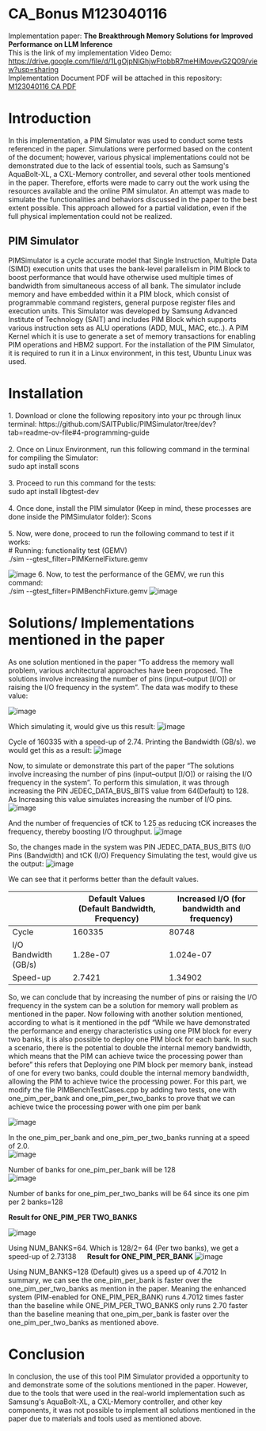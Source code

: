 # CA_Bonus M123040116
Implementation paper: **The Breakthrough Memory Solutions for Improved Performance on LLM Inference**
<br>This is the link of my implementation Video Demo:
https://drive.google.com/file/d/1LgOjpNlGhjwFtobbR7meHiMovevG2Q09/view?usp=sharing
<br>Implementation Document PDF will be attached in this repository: [M123040116 CA PDF](CA_M123040116%20Implementation.pdf)

<h1>Introduction</h1>
In this implementation, a PIM Simulator was used to conduct some tests referenced in the paper. Simulations were performed based on the content of the document; however, various physical implementations could not be demonstrated due to the lack of essential tools, such as Samsung's AquaBolt-XL, a CXL-Memory controller, and several other tools mentioned in the paper. Therefore, efforts were made to carry out the work using the resources available and the online PIM simulator. An attempt was made to simulate the functionalities and behaviors discussed in the paper to the best extent possible. This approach allowed for a partial validation, even if the full physical implementation could not be realized.
 <br>
<h2>PIM Simulator</h2>
PIMSimulator is a cycle accurate model that Single Instruction, Multiple Data (SIMD) execution units that uses the bank-level parallelism in PIM Block to boost performance that would have otherwise used multiple times of bandwidth from simultaneous access of all bank. The simulator include memory and have embedded within it a PIM block, which consist of programmable command registers, general purpose register files and execution units.
This Simulator was developed by Samsung Advanced Institute of Technology (SAIT) and includes PIM Block which supports various instruction sets as ALU operations (ADD, MUL, MAC, etc..). A PIM Kernel which it is use to generate a set of memory transactions for enabling PIM operations and HBM2 support.
For the installation of the PIM Simulator, it is required to run it in a Linux environment, in this test, Ubuntu Linux was used.
<h1>Installation</h1>
1.	Download or clone the following repository into your pc through linux terminal: https://github.com/SAITPublic/PIMSimulator/tree/dev?tab=readme-ov-file#4-programming-guide<br>
<br>2.	Once on Linux Environment, run this following command in the terminal for compiling the Simulator:
<br>sudo apt install scons<br>
<br>3.	Proceed to run this command for the tests: 
<br>sudo apt install libgtest-dev <br>
<br>4.	Once done, install the PIM simulator (Keep in mind, these processes are done inside the PIMSimulator folder): 
Scons <br>
<br>5.	Now, were done, proceed to run the following command to test if it works:
<br># Running: functionality test (GEMV) <br>
./sim --gtest_filter=PIMKernelFixture.gemv <br>

![image](https://github.com/user-attachments/assets/a2173118-c0a3-46c8-a776-ae62067f4eb6)
6.	Now, to test the performance of the GEMV, we run this command: 
<br>./sim --gtest_filter=PIMBenchFixture.gemv
![image](https://github.com/user-attachments/assets/bd56a197-8f81-49ce-badc-e35188dea869)

<h1>Solutions/ Implementations mentioned in the paper</h1>
As one solution mentioned in the paper “To address the memory wall problem, various architectural approaches have been proposed. The solutions involve increasing the number of pins (input–output [I/O]) or raising the I/O frequency in the system”. The data was modify to these value:

![image](https://github.com/user-attachments/assets/ec7f2049-3cf8-49fe-8978-4f0e6fbe6feb)

Which simulating it, would give us this result:
![image](https://github.com/user-attachments/assets/98f22eed-c550-4a51-b1b0-87e8b91efff0)

Cycle of 160335 with a speed-up of 2.74.
Printing the Bandwidth (GB/s). we would get this as a result:
![image](https://github.com/user-attachments/assets/31de664a-ad82-4943-9e5c-676ef053c617)

Now, to simulate or demonstrate this part of the paper “The solutions involve increasing the number of pins (input–output [I/O]) or raising the I/O frequency in the system”. To perform this simulation, it was through increasing the PIN JEDEC_DATA_BUS_BITS value from 64(Default) to 128. As Increasing this value simulates increasing the number of I/O pins.    
![image](https://github.com/user-attachments/assets/7a51347c-dcd0-48ec-8857-f8b48059ea97)

And the number of frequencies of tCK to 1.25 as reducing tCK increases the frequency, thereby boosting I/O throughput.
  ![image](https://github.com/user-attachments/assets/327f94de-6aaa-493e-9e9f-a76906251b72)

So, the changes made in the system was PIN JEDEC_DATA_BUS_BITS (I/O Pins (Bandwidth) and tCK (I/O) Frequency 
Simulating the test, would give us the output:
  ![image](https://github.com/user-attachments/assets/9a6cb91d-0af0-4485-b4ec-5859dc3c30b2)

We can see that it performs better than the default values.

|                         | Default Values (Default Bandwidth, Frequency) | Increased I/O (for bandwidth and frequency) |
|-------------------------|-----------------------------------------------|---------------------------------------------|
| Cycle                  | 160335                                        | 80748                                       |
| I/O Bandwidth (GB/s)   | 1.28e-07                                      | 1.024e-07                                   |
| Speed-up               | 2.7421                                        | 1.34902                                     |


 
So, we can conclude that by increasing the number of pins or raising the I/O frequency in the system can be a solution for memory wall problem as mentioned in the paper. Now following with another solution mentioned, according to what is it mentioned in the pdf “While we have demonstrated the performance and energy characteristics using one PIM block for every two banks, it is also possible to deploy one PIM block for each bank. In such a scenario, there is the potential to double the internal memory bandwidth, which means that the PIM can achieve twice the processing power than before” this refers that Deploying one PIM block per memory bank, instead of one for every two banks, could double the internal memory bandwidth, allowing the PIM to achieve twice the processing power.
For this part, we modify the file PIMBenchTestCases.cpp by adding two tests, one with one_pim_per_bank and one_pim_per_two_banks to prove that we can achieve twice the processing power with one pim per bank

![image](https://github.com/user-attachments/assets/7156c895-4e1e-4aaa-a182-cabd77ff9861)

In the one_pim_per_bank and one_pim_per_two_banks running at a speed of 2.0. <br>
![image](https://github.com/user-attachments/assets/e86290f4-b595-4d06-bef9-c60fa52319d1)

Number of banks for one_pim_per_bank will be 128 <br>
![image](https://github.com/user-attachments/assets/a5b22228-b5dd-43d0-a0d5-a128fa7f9d52)

Number of banks for one_pim_per_two_banks will be 64 since its one pim per 2 banks=128
 
**Result for ONE_PIM_PER TWO_BANKS**

![image](https://github.com/user-attachments/assets/3e748b51-fc22-4cc9-aa1f-be00261c7fb2)


Using NUM_BANKS=64. Which is 128/2= 64 (Per two banks), we get a speed-up of 2.73138
 
**Result for ONE_PIM_PER_BANK**
![image](https://github.com/user-attachments/assets/3c4d22b4-0a21-4e2d-ae8c-8de8c84b1490)

Using NUM_BANKS=128 (Default) gives us a speed up of 4.7012
In summary, we can see the one_pim_per_bank is faster over the one_pim_per_two_banks as mention in the paper. Meaning the enhanced system (PIM-enabled for ONE_PIM_PER_BANK) runs 4.7012 times faster than the baseline while ONE_PIM_PER_TWO_BANKS only runs 2.70 faster than the baseline meaning that one_pim_per_bank is faster over the one_pim_per_two_banks as mentioned above.
 
<h1>Conclusion</h1>
In conclusion, the use of this tool PIM Simulator provided a opportunity to and demonstrate some of the solutions mentioned in the paper. However, due to the tools that were used in the real-world implementation such as Samsung's AquaBolt-XL, a CXL-Memory controller, and other key components, it was not possible to implement all solutions mentioned in the paper due to materials and tools used as mentioned above.
